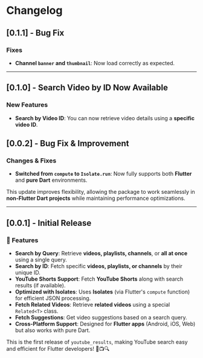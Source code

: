 # Changelog
## [0.1.1] - Bug Fix

### Fixes

- **Channel `banner` and `thumbnail`**: Now load correctly as expected.
---

## [0.1.0] - Search Video by ID Now Available

### New Features

- **Search by Video ID**: You can now retrieve video details using a **specific video ID**.

## [0.0.2] - Bug Fix & Improvement

### Changes & Fixes

- **Switched from `compute` to `Isolate.run`**: Now fully supports both **Flutter** and **pure Dart** environments.

This update improves flexibility, allowing the package to work seamlessly in **non-Flutter Dart projects** while maintaining performance optimizations. 

---

## [0.0.1] - Initial Release

### 🚀 Features

- **Search by Query**: Retrieve **videos, playlists, channels**, or **all at once** using a single query.
- **Search by ID**: Fetch specific **videos, playlists, or channels** by their unique ID.
- **YouTube Shorts Support**: Fetch **YouTube Shorts** along with search results (if available).
- **Optimized with Isolates**: Uses **Isolates** (via Flutter's `compute` function) for efficient JSON processing.
- **Fetch Related Videos**: Retrieve **related videos** using a special `Related<T>` class.
- **Fetch Suggestions**: Get video suggestions based on a search query.
- **Cross-Platform Support**: Designed for **Flutter apps** (Android, iOS, Web) but also works with pure Dart.

This is the first release of `youtube_results`, making YouTube search easy and efficient for Flutter developers! 🚀📺🔍
